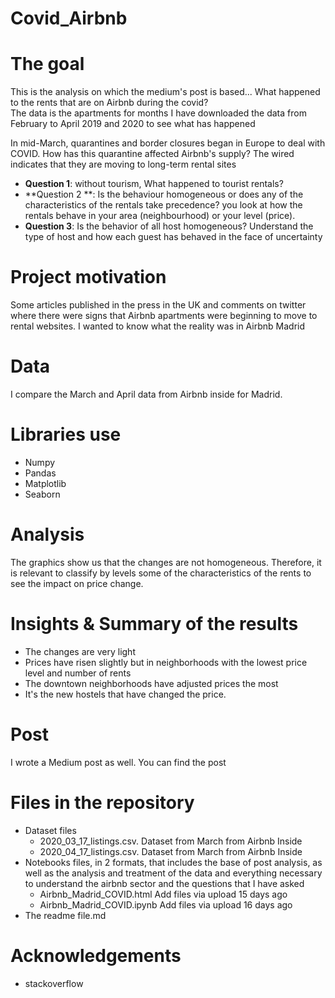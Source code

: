 # Covid_Airbnb

# The goal
This is the analysis on which the medium's post is based...
What happened to the rents that are on Airbnb during the covid?  
The data is the apartments for months I have downloaded the data from February to April 2019 and 2020 to see what has happened

In mid-March, quarantines and border closures began in Europe to deal with COVID. 
How has this quarantine affected Airbnb's supply? The wired indicates that they are moving to long-term rental sites 

* **Question 1**: without tourism, What happened to tourist rentals?
* **Question 2 **: Is the behaviour homogeneous or does any of the characteristics of the rentals take precedence?
you look at how the rentals behave in your area (neighbourhood) or your level (price).
* **Question 3**: Is the behavior of all host homogeneous?
Understand the type of host and how each guest has behaved in the face of uncertainty

# Project motivation
Some articles published in the press in the UK and comments on twitter where there were signs that Airbnb apartments were beginning to move to rental websites.
I wanted to know what the reality was in Airbnb Madrid

# Data 
I compare the March and April data from Airbnb inside for Madrid.


# Libraries use
* Numpy
* Pandas
* Matplotlib
* Seaborn

# Analysis
The graphics show us that the changes are not homogeneous. 
Therefore, it is relevant to classify by levels some of the characteristics of the rents to see the impact on price change.


# Insights & Summary of the results
* The changes are very light
* Prices have risen slightly but in neighborhoods with the lowest price level and number of rents
* The downtown neighborhoods have adjusted prices the most
* It's the new hostels that have changed the price.

# Post
I wrote a Medium post as well. You can find the post

# Files in the repository
* Dataset files 
  * 2020_03_17_listings.csv. Dataset from March from Airbnb Inside
  * 2020_04_17_listings.csv. Dataset from March from Airbnb Inside
* Notebooks files, in 2 formats, that includes the base of post analysis, as well as the analysis and treatment of the data and everything necessary to understand the airbnb sector and the questions that I have asked
  * Airbnb_Madrid_COVID.html	Add files via upload	15 days ago
  * Airbnb_Madrid_COVID.ipynb	Add files via upload	16 days ago
* The readme file.md

# Acknowledgements
* stackoverflow
